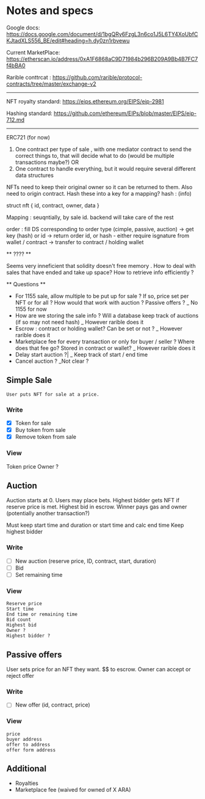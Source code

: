 # Notes and specs

Google docs: https://docs.google.com/document/d/1bgQRy6FzgL3n6co1J5L6TY4XoUbfCKJtadXLS556_BE/edit#heading=h.dy0zn1rbvewu

Current MarketPlace: https://etherscan.io/address/0xA1F6868aC9D71984b296B209A9Bb4B7FC7f4bBA0

Rarible conttrcat : https://github.com/rarible/protocol-contracts/tree/master/exchange-v2

-------

NFT royalty standard: https://eips.ethereum.org/EIPS/eip-2981

Hashing standard: https://github.com/ethereum/EIPs/blob/master/EIPS/eip-712.md

--------------

ERC721 (for now)

1) One contract per type of sale , with one mediator contract to send the correct things to, that will decide what to do (would be multiple transactions maybe?)
OR
2) One contract to handle everything, but it would require several different data structures

 NFTs need to keep their original owner so it can be returned to them. Also need to origin contract. Hash these into a key for a mapping? hash : (info)

 struct nft {
	id,  contract, owner, data
 }

 Mapping : seuqntially, by sale id. backend will take care of the rest

 order : fill DS corresponding to order type (cimple, passive, auction) -> get key (hash) or id -> return order id, or hash
			- either require isgnature from wallet / contract
		-> transfer to contract / holding wallet

 ** ???? **

 Seems very inneficient that solidity doesn't free memory . How to deal with sales that have ended and take up space?
 How to retrieve info efficiently ?


** Questions **

- For 1155 sale, allow multiple to be put up for sale ? If so, price set per NFT or for all ? How would that work with auction ? Passive offers ?
		_ No 1155 for now
- How are we storing the sale info ? Will a database keep track of auctions (if so may not need hash)
	_ However rarible does it
- Escrow : contract or holding wallet? Can be set or not ?
	_ However rarible does it
- Marketplace fee for every transaction or only for buyer / seller ? Where does that fee go? Stored in contract or wallet?
	_ However rarible does it
- Delay start auction ?|
	_ Keep track of start / end time
- Cancel auction ?
	_Not clear ?


## Simple Sale
	User puts NFT for sale at a price.

### Write

- [X] Token for sale
- [X] Buy token from sale
- [X] Remove token from sale

### View
Token price
Owner ?

## Auction

Auction starts at 0. Users may place bets. Highest bidder gets NFT if reserve price is met. Highest bid in escrow. Winner pays gas and owner (potentially another transaction?)

Must keep start time and duration or start time and calc end time
Keep highest bidder

### Write

- [ ] New auction (reserve price, ID, contract, start, duration)
- [ ] Bid
- [ ] Set remaining time

### View
	Reserve price
	Start time
	End time or remaining time
	Bid count
	Highest bid
	Owner ?
	Highest bidder ?


## Passive offers

User sets price for an NFT they want. $$ to escrow. Owner can accept or reject offer

### Write

- [ ] New offer (id, contract, price)

### View
	price
	buyer address
	offer to address
	offer form address


## Additional
- Royalties
- Marketplace fee (waived for owned of X ARA)
